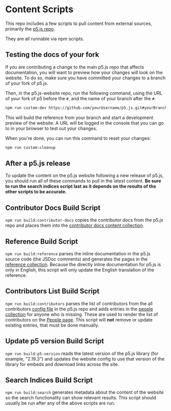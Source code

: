 # Content Scripts

This repo includes a few scripts to pull content from external sources, primarily the [p5.js repo](https://github.com/processing/p5.js).

They are all runnable via npm scripts.

## Testing the docs of your fork

If you are contributing a change to the main p5.js repo that affects documentation, you will want to preview how your changes will look on the website. To do so, make sure you have committed your changes to a branch of your fork of p5.js.

Then, in the p5.js-website repo, run the following command, using the URL of your fork  of p5 before the `#`, and the name of your branch after the `#`:

```sh
npm run custom:dev https://github.com/yourUsername/p5.js.git#yourBranch
```

This will build the reference from your branch and start a development preview of the website. A URL will be logged in the console that you can go to in your browser to test out your changes.

When you're done, you can run this command to reset your changes:
```sh
npm run custom:cleanup
```

## After a p5.js release

To update the content on the p5.js website following a new release of p5.js, you should run all of these commands to pull in the latest content. **Be sure to run the search indices script last as it depends on the results of the other scripts to be accurate.**

## Contributor Docs Build Script

`npm run build:contributor-docs` copies the contributor docs from the p5.js repo and places them into the [contributor docs content collection](/src/content/contributor-docs).

## Reference Build Script

`npm run build:reference` parses the inline documentation in the p5.js source code (the JSDoc comments) and generates the pages in the [reference collection](/src/content/reference). Because the directly inline documentation for p5.js is only in English, this script will only update the English translation of the reference.

## Contributors List Build Script

`npm run build:contributors` parses the list of contributors from the all contributors [config file](https://github.com/processing/p5.js/blob/main/.all-contributorsrc) in the p5.js repo and adds entries in the [people collection](src/content/people/en) for anyone who is missing. These are used to render the list of contributors on the [People page](https://p5js.org/people/). This script will **not** remove or update existing entries, that must be done manually.

## Update p5 version Build Script

`npm run build:p5-version` reads the latest version of the p5.js library (for example, "2.19.3") and updates the website config to use that version of the library for embeds and download links across the site.

## Search Indices Build Script

`npm run build:search` generates metadata about the content of the website so the search functionality can show relevant results. This script should usually be run after any of the above scripts are run.
